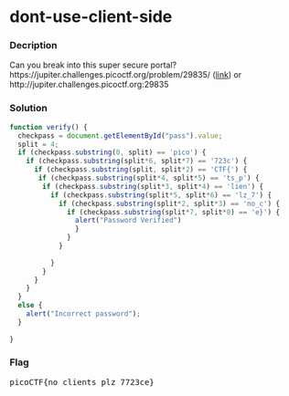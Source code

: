 <h1>dont-use-client-side</h1>
<h3>Decription</h3>
<p>Can you break into this super secure portal? https://jupiter.challenges.picoctf.org/problem/29835/ (<a href='https://jupiter.challenges.picoctf.org/problem/29835/'>link</a>) or http://jupiter.challenges.picoctf.org:29835
</p>
<h3>Solution</h3>

```javascript
function verify() {
  checkpass = document.getElementById("pass").value;
  split = 4;
  if (checkpass.substring(0, split) == 'pico') {
    if (checkpass.substring(split*6, split*7) == '723c') {
      if (checkpass.substring(split, split*2) == 'CTF{') {
       if (checkpass.substring(split*4, split*5) == 'ts_p') {
        if (checkpass.substring(split*3, split*4) == 'lien') {
          if (checkpass.substring(split*5, split*6) == 'lz_7') {
            if (checkpass.substring(split*2, split*3) == 'no_c') {
              if (checkpass.substring(split*7, split*8) == 'e}') {
                alert("Password Verified")
                }
              }
            }
    
          }
        }
      }
    }
  }
  else {
    alert("Incorrect password");
  }
  
}
```
<h3>Flag</h3>
<pre>
picoCTF{no_clients_plz_7723ce}
</pre>
